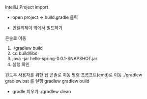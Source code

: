 IntelliJ Project import

- open project -> build.gradle 클릭

- 인텔리제이 밖에서 빌드하기

콘솔로 이동

1. ./gradlew build
2. cd build/libs
3. java -jar hello-spring-0.0.1-SNAPSHOT.jar
4. 실행 확인

윈도우 사용자를 위한 팁
콘솔로 이동 명령 프롬프트(cmd)로 이동
./gradlew gradlew.bat 를 실행
gradlew
gradlew build

- gradle 지우기
  ./gradlew clean
